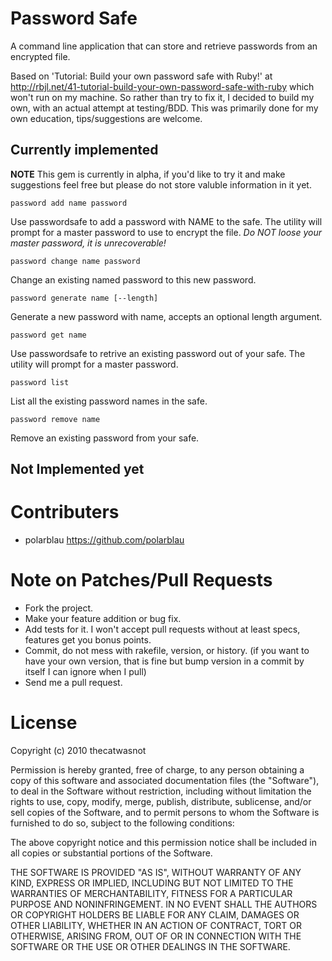 # Password Safe
A command line application that can store and retrieve passwords from an encrypted file.

Based on 'Tutorial: Build your own password safe with Ruby!' at http://rbjl.net/41-tutorial-build-your-own-password-safe-with-ruby which won't run on my machine.  So rather than try to fix it, I decided to build my own, with an actual attempt at testing/BDD.  This was primarily done for my own education, tips/suggestions are welcome.

## Currently implemented
**NOTE** This gem is currently in alpha, if you'd like to try it and make suggestions feel free but please do not store valuble information in it yet.

    password add name password
Use passwordsafe to add a password with NAME to the safe.  The utility will prompt for a master password to use to encrypt the file. *Do NOT loose your master password, it is unrecoverable!*

    password change name password
Change an existing named password to this new password.

    password generate name [--length]
Generate a new password with name, accepts an optional length argument.

    password get name
Use passwordsafe to retrive an existing password out of your safe.  The utility will prompt for a master password.

    password list
List all the existing password names in the safe.

    password remove name
Remove an existing password from your safe.

## Not Implemented yet

# Contributers

* polarblau https://github.com/polarblau

# Note on Patches/Pull Requests

* Fork the project.
* Make your feature addition or bug fix.
* Add tests for it. I won't accept pull requests without at least specs, features get you bonus points.
* Commit, do not mess with rakefile, version, or history. (if you want to have your own version, that is fine but bump version in a commit by itself I can ignore when I pull)
* Send me a pull request.

# License

Copyright (c) 2010 thecatwasnot

Permission is hereby granted, free of charge, to any person obtaining
a copy of this software and associated documentation files (the
"Software"), to deal in the Software without restriction, including
without limitation the rights to use, copy, modify, merge, publish,
distribute, sublicense, and/or sell copies of the Software, and to
permit persons to whom the Software is furnished to do so, subject to
the following conditions:

The above copyright notice and this permission notice shall be
included in all copies or substantial portions of the Software.

THE SOFTWARE IS PROVIDED "AS IS", WITHOUT WARRANTY OF ANY KIND,
EXPRESS OR IMPLIED, INCLUDING BUT NOT LIMITED TO THE WARRANTIES OF
MERCHANTABILITY, FITNESS FOR A PARTICULAR PURPOSE AND
NONINFRINGEMENT. IN NO EVENT SHALL THE AUTHORS OR COPYRIGHT HOLDERS BE
LIABLE FOR ANY CLAIM, DAMAGES OR OTHER LIABILITY, WHETHER IN AN ACTION
OF CONTRACT, TORT OR OTHERWISE, ARISING FROM, OUT OF OR IN CONNECTION
WITH THE SOFTWARE OR THE USE OR OTHER DEALINGS IN THE SOFTWARE.

